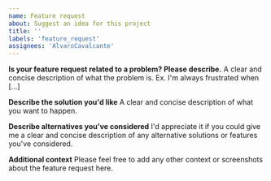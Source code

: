 ```yaml
---
name: Feature request
about: Suggest an idea for this project
title: ''
labels: 'feature_request'
assignees: 'AlvaroCavalcante'
---
```


**Is your feature request related to a problem? Please describe.**
A clear and concise description of what the problem is. Ex. I'm always frustrated when [...]

**Describe the solution you'd like**
A clear and concise description of what you want to happen.

**Describe alternatives you've considered**
I'd appreciate it if you could give me a clear and concise description of any alternative solutions or features you've considered.

**Additional context**
Please feel free to add any other context or screenshots about the feature request here.